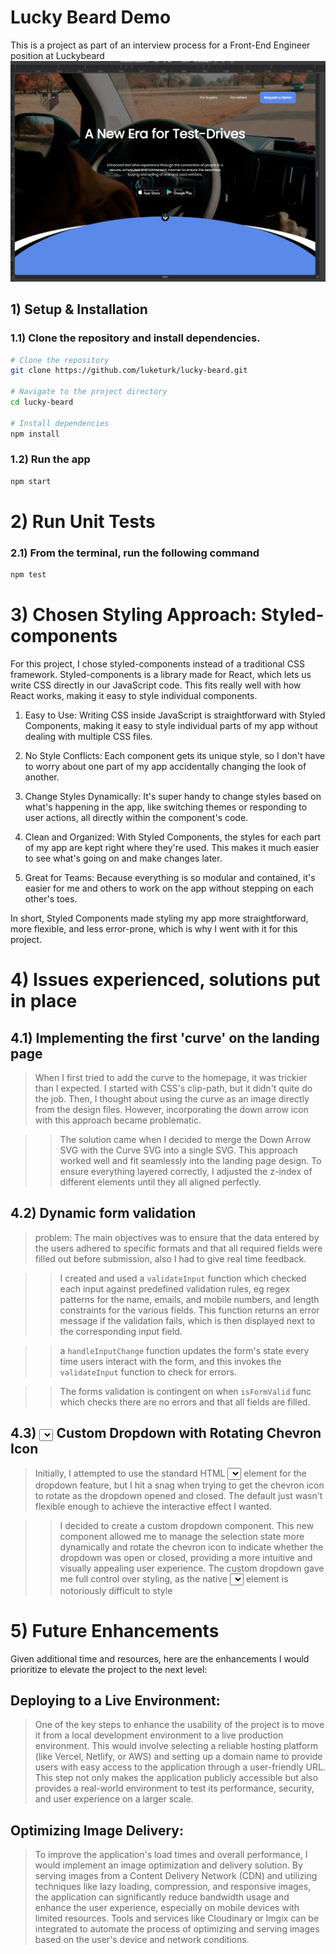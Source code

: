 # Lucky Beard Demo

This is a  project as part of an interview process for a Front-End Engineer position at Luckybeard 
![mobile-landing](src/assets/images/luckybearddemo1.png)


## 1) Setup & Installation

### 1.1) Clone the repository and install dependencies.

```bash
# Clone the repository
git clone https://github.com/luketurk/lucky-beard.git

# Navigate to the project directory
cd lucky-beard

# Install dependencies
npm install
```

### 1.2) Run the app

```bash
npm start
```

# 2) Run Unit Tests

### 2.1) From the terminal, run the following command

```bash
npm test
```

# 3) Chosen Styling Approach: Styled-components
For this project, I chose styled-components instead of a traditional CSS framework. Styled-components is a library made for React, which lets us write CSS directly in our JavaScript code. This fits really well with how React works, making it easy to style individual components.
1) Easy to Use: Writing CSS inside JavaScript is straightforward with Styled Components, making it easy to style individual parts of my app without dealing with multiple CSS files.

2) No Style Conflicts: Each component gets its unique style, so I don't have to worry about one part of my app accidentally changing the look of another.

3) Change Styles Dynamically: It's super handy to change styles based on what's happening in the app, like switching themes or responding to user actions, all directly within the component's code.

4) Clean and Organized: With Styled Components, the styles for each part of my app are kept right where they're used. This makes it much easier to see what's going on and make changes later.

5) Great for Teams: Because everything is so modular and contained, it's easier for me and others to work on the app without stepping on each other's toes.

In short, Styled Components made styling my app more straightforward, more flexible, and less error-prone, which is why I went with it for this project.

# 4) Issues experienced, solutions put in place

## 4.1) Implementing the first 'curve' on the landing page
> When I first tried to add the curve to the homepage, it was trickier than I expected. I started with CSS's clip-path, but it didn't quite do the job. Then, I thought about using the curve as an image directly from the design files. However, incorporating the down arrow icon with this approach became problematic.

>> The solution came when I decided to merge the Down Arrow SVG with the Curve SVG into a single SVG. This approach worked well and fit seamlessly into the landing page design. To ensure everything layered correctly, I adjusted the z-index of different elements until they all aligned perfectly.
 

 ## 4.2) Dynamic form validation

 > problem: The main objectives was to ensure that the data entered by the users adhered to specific formats and that all required fields were filled out before submission, also I had to give real time feedback.

 >> I created and used a `validateInput` function which checked each input against predefined validation rules, eg regex patterns for the name, emails, and mobile numbers, and length constraints for the various fields. This function returns an error message if the validation fails, which is then displayed next to the corresponding input field.

 >> a `handleInputChange` function updates the form's state every time users interact with the form, and this invokes the `validateInput` function to check for errors.

 >> The forms validation is contingent on when `isFormValid` func which checks there are no errors and that all fields are filled. 



 ## 4.3) <Select></Select> Custom Dropdown with Rotating Chevron Icon
 > Initially, I attempted to use the standard HTML <select></select> element for the dropdown feature, but I hit a snag when trying to get the chevron icon to rotate as the dropdown opened and closed. The default just wasn't flexible enough to achieve the interactive effect I wanted.
 
 >> I decided to create a custom dropdown component. This new component allowed me to manage the selection state more dynamically and rotate the chevron icon to indicate whether the dropdown was open or closed, providing a more intuitive and visually appealing user experience. The custom dropdown gave me full control over styling, as the native <select></select> element is notoriously difficult to style 

# 5) Future Enhancements
 Given additional time and resources, here are the enhancements I would prioritize to elevate the project to the next level:
## Deploying to a Live Environment:
> One of the key steps to enhance the usability of the project is to move it from a local development environment to a live production environment. This would involve selecting a reliable hosting platform (like Vercel, Netlify, or AWS) and setting up a domain name to provide users with easy access to the application through a user-friendly URL. This step not only makes the application publicly accessible but also provides a real-world environment to test its performance, security, and user experience on a larger scale. 

## Optimizing Image Delivery:
>  To improve the application's load times and overall performance, I would implement an image optimization and delivery solution. By serving images from a Content Delivery Network (CDN) and utilizing techniques like lazy loading, compression, and responsive images, the application can significantly reduce bandwidth usage and enhance the user experience, especially on mobile devices with limited resources. Tools and services like Cloudinary or Imgix can be integrated to automate the process of optimizing and serving images based on the user's device and network conditions.


